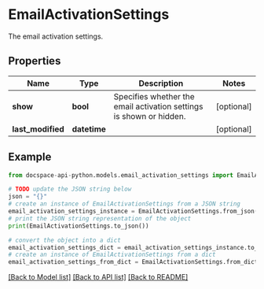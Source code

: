 # EmailActivationSettings
The email activation settings.

## Properties

Name | Type | Description | Notes
------------ | ------------- | ------------- | -------------
**show** | **bool** | Specifies whether the email activation settings is shown or hidden. | [optional] 
**last_modified** | **datetime** |  | [optional] 

## Example

```python
from docspace-api-python.models.email_activation_settings import EmailActivationSettings

# TODO update the JSON string below
json = "{}"
# create an instance of EmailActivationSettings from a JSON string
email_activation_settings_instance = EmailActivationSettings.from_json(json)
# print the JSON string representation of the object
print(EmailActivationSettings.to_json())

# convert the object into a dict
email_activation_settings_dict = email_activation_settings_instance.to_dict()
# create an instance of EmailActivationSettings from a dict
email_activation_settings_from_dict = EmailActivationSettings.from_dict(email_activation_settings_dict)
```
[[Back to Model list]](../README.md#documentation-for-models) [[Back to API list]](../README.md#documentation-for-api-endpoints) [[Back to README]](../README.md)


